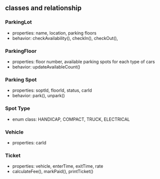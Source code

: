 ## classes and relationship

### ParkingLot
- properties: name, location, parking floors
- behavior: checkAvailability(), checkIn(), checkOut(), 

### ParkingFloor
- properties: floor number, available parking spots for each type of cars
- behavior: updateAvailableCount()

### Parking Spot
- properties: soptId, floorId, status, carId
- behavior: park(), unpark()

### Spot Type
- enum class: HANDICAP, COMPACT, TRUCK, ELECTRICAL

### Vehicle
- properties: carId

### Ticket
- properties: vehicle, enterTime, exitTime, rate
- calculateFee(), markPaid(), printTicket()

